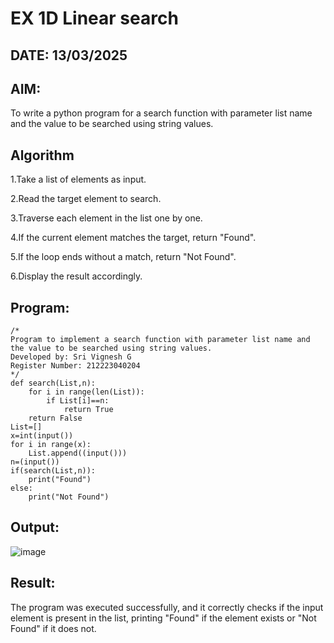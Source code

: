 # EX 1D Linear search
## DATE: 13/03/2025
## AIM:
To write a python program for a search function with parameter list name and the value to be searched using string values.



## Algorithm
1.Take a list of elements as input.

2.Read the target element to search.

3.Traverse each element in the list one by one.

4.If the current element matches the target, return "Found".

5.If the loop ends without a match, return "Not Found".

6.Display the result accordingly. 
 

## Program:
```
/*
Program to implement a search function with parameter list name and the value to be searched using string values.
Developed by: Sri Vignesh G
Register Number: 212223040204
*/
def search(List,n):
    for i in range(len(List)):
        if List[i]==n:
            return True
    return False
List=[]
x=int(input())
for i in range(x):
    List.append((input()))
n=(input())
if(search(List,n)):
    print("Found")
else:
    print("Not Found")
```

## Output:

![image](https://github.com/user-attachments/assets/456f48c5-7906-4039-b747-85229ae9b94b)


## Result:
The program was executed successfully, and it correctly checks if the input element is present in the list, printing "Found" if the element exists or "Not Found" if it does not.
